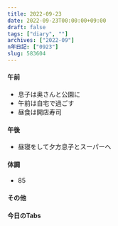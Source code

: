 ```yaml
---
title: 2022-09-23
date: 2022-09-23T00:00:00+09:00
draft: false
tags: ["diary", ""]
archives: ["2022-09"]
n年日記: ["0923"]
slug: 583604
---
```

#### 午前
- 息子は奥さんと公園に
- 午前は自宅で過ごす
- 昼食は開店寿司
#### 午後
- 昼寝をして夕方息子とスーパーへ
#### 体調
- 85
#### その他
#### 今日のTabs